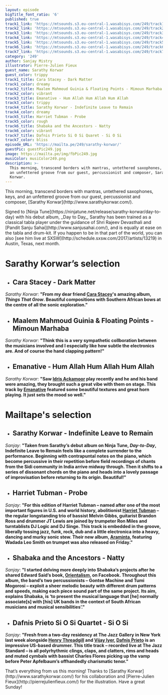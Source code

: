 ```yaml
---
layout: episode
bigTitle_font_ratio: '6'
published: true
track1_link: 'https://mtsounds.s3.eu-central-1.wasabisys.com/249/track1.mp3'
track2_link: 'https://mtsounds.s3.eu-central-1.wasabisys.com/249/track2.mp3'
track3_link: 'https://mtsounds.s3.eu-central-1.wasabisys.com/249/track3.mp3'
track4_link: 'https://mtsounds.s3.eu-central-1.wasabisys.com/249/track4.mp3'
track5_link: 'https://mtsounds.s3.eu-central-1.wasabisys.com/249/track5.mp3'
track6_link: 'https://mtsounds.s3.eu-central-1.wasabisys.com/249/track6.mp3'
track7_link: 'https://mtsounds.s3.eu-central-1.wasabisys.com/249/track7.mp3'
category: '249'
author: Sanjay Mistry
illustrator: Pierre-Julien Fieux
guest_name: Sarathy Korwar
guest_color: trippy
track1_title: Cara Stacey - Dark Matter
track1_color: dreamy
track2_title: Maalem Mahmoud Guinia & Floating Points - Mimoun Marhaba
track2_color: vibrant
track3_title: Emanative - Hum Allah Hum Allah Hum Allah
track3_color: trippy
track4_title: Sarathy Korwar - Indefinite Leave to Remain
track4_color: dreamy
track5_title: Harriet Tubman - Probe
track5_color: rough
track6_title: Shabaka and the Ancestors - Natty
track6_color: vibrant
track7_title: Dafnis Prieto Si O Si Quaret - Si O Si
track7_color: bliss
episode_URL: 'https://mailta.pe/249/sarathy-korwar/'
guestPic: guestPic249.jpg
image: https://mailta.pe/img/fbPic249.jpg
musiColor: musiColor249.png
description: >-
  This morning, transcend borders with mantras, untethered saxophones, keys, and
  an unfettered groove from our guest, percussionist and composer, Sarathy
  Korwar.
---
```

<p id="introduction">This morning, transcend borders with mantras, untethered saxophones, keys, and an unfettered groove from our guest, percussionist and composer, [Sarathy Korwar](http://www.sarathykorwar.com/).</p>

<p>Signed to [Ninja Tune](https://ninjatune.net/release/sarathy-korwar/day-to-day) with his debut album, _Day to Day_, Sarathy has been trained as a classical tabla player under the guidance of Shri Rajeev Devasthali and [Pandit Sanju Sahai](http://www.sanjusahai.com/), and is equally at ease on the tabla and drum-kit. If you happen to be in that part of the world, you can also [see him live at SXSW](http://schedule.sxsw.com/2017/artists/13219) in Austin, Texas, next month.</p>



# **Sarathy Korwar’s selection**

+ ## Cara Stacey - Dark Matter
_Sarathy Korwar_: **"**From my dear friend [Cara Stacey](http://www.carastacey.com/)'s amazing album, _Things That Grow_. Beautiful compositions with Southern African bows at the centre of all the sonic exploration.**"**

+ ## Maalem Mahmoud Guinia & Floating Points - Mimoun Marhaba
_Sarathy Korwar_: **"**Think this is a very sympathetic collboration between the musicians involved and I especially like how subtle the electronics are. And of course the hand clapping pattern!**"**

+ ## Emanative - Hum Allah Hum Allah Hum Allah
_Sarathy Korwar_: **"**Saw [Idris Ackamoor](https://en.wikipedia.org/wiki/Idris_Ackamoor) play recently and he and his band were amazing, they brought such a great vibe with them on stage. This track by [Emanative](https://emanative.bandcamp.com/) featured some beautiful textures and great horn playing. It just sets the mood so well.**"**


# Mailtape's selection

+ ## Sarathy Korwar - Indefinite Leave to Remain
_Sanjay_: **"**Taken from Sarathy’s debut album on Ninja Tune, _Day-to-Day_, Indefinite Leave to Remain feels like a complete surrender to the performance. Beginning with contrapuntal notes on the piano, which become percussive in their repetition before field recordings of chants from the Sidi community in India arrive midway through. Then it shifts to a series of dissonant chords on the piano and heads into a lovely passage of improvisation before returning to its origin. Beautiful!**"** 

+ ## Harriet Tubman - Probe

_Sanjay_: **"**For this edition of Harriet Tubman – named after one of the most important figures in U.S. and world history, abolitionist [Harriet Tubman](https://en.wikipedia.org/wiki/Harriet_Tubman) – the regular longstanding trio of bassist Melvin Gibbs, guitarist Brandon Ross and drummer JT Lewis are joined by trumpeter Ron Miles and turntablists DJ Logic and DJ Singe. This track is embedded in the groove, liberally tossing jazz, funk, rock, dub and a little electronica into a heavy, dancing and murky sonic stew. Their new album, [Araminta](http://sunnysidezone.com/album/araminta), featuring Wadada Leo Smith on trumpet was also released on Friday.**"**

+ ## Shabaka and the Ancestors - Natty
_Sanjay_: **"**I started delving more deeply into Shabaka’s projects after he shared Edward Said’s book, [Orientalism](https://en.wikipedia.org/wiki/Orientalism_(book)), on Facebook. Throughout this album, the band’s two percussionists – Gontse Machine and Tumi Mogorosi – exploit a sheer melodic beauty with different drum patterns and speeds, making each piece sound part of the same project. Its aim, explains Shabaka, is ‘to present the musical language that [he] normally associate[s] with [his] UK bands in the context of South African musicians and musical sensibilities’.**"**

+ ## Dafnis Prieto Si O Si Quartet - Si O Si
_Sanjay_: **"**Fresh from a two-day residency at The Jazz Gallery in New York last week alongside [Henry Threadgill](https://www.pirecordings.com/artist/Henry_Threadgill) and [Vijay Iyer](http://vijay-iyer.com/), [Dafnis Prieto](https://dafnisonmusic.com/) is an impressive US-based drummer. This title track – recorded live at The Jazz Standard – is all polyrhythmic clings, claps, and clatters, rims and heads and muted cymbals with bassist Charles Flores picking up the vamp before Peter Apfelbaum’s offhandedly charismatic tenor.**"**


<p id="outroduction">That’s everything from us this morning! Thanks to [Sarathy Korwar](http://www.sarathykorwar.com/) for his collaboration and [Pierre-Julien Fieux](http://pierrejulienfieux.com/) for the illustration. Have a great Sunday!</p>
